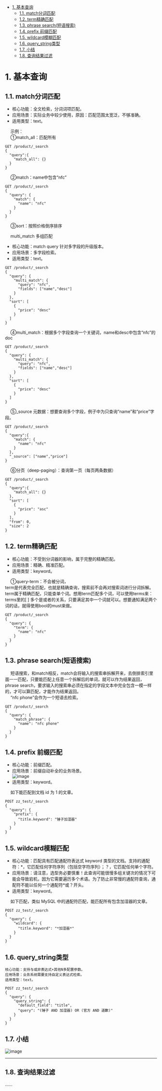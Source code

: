 
<!-- TOC -->

- [1. 基本查询](#1-基本查询)
    - [1.1. match分词匹配](#11-match分词匹配)
    - [1.2. term精确匹配](#12-term精确匹配)
    - [1.3. phrase search(短语搜索)](#13-phrase-search短语搜索)
    - [1.4. prefix 前缀匹配](#14-prefix-前缀匹配)
    - [1.5. wildcard模糊匹配](#15-wildcard模糊匹配)
    - [1.6. query_string类型](#16-query_string类型)
    - [1.7. 小结](#17-小结)
    - [1.8. 查询结果过滤](#18-查询结果过滤)

<!-- /TOC -->

# 1. 基本查询

## 1.1. match分词匹配  
* 核心功能：全文检索，分词词项匹配。  
* 应用场景：实际业务中较少使用，原因：匹配范围太宽泛，不够准确。  
* 适用类型：text。  

&emsp; 示例：  
&emsp; ①match_all：匹配所有  

```text
GET /product/_search
{
  "query":{
    "match_all": {}
  }
}
```
&emsp; ②match：name中包含“nfc”  

```text
GET /product/_search
{
  "query": {
    "match": {
      "name": "nfc"
    }
  }
}
```
&emsp; ③sort：按照价格倒序排序  

&emsp; multi_match 多组匹配   

* 核心功能：match query 针对多字段的升级版本。
* 应用场景：多字段检索。
* 适用类型：text。

```text
GET /product/_search
{
  "query": {
    "multi_match": {
      "query": "nfc",
      "fields": ["name","desc"]
    }
  },
  "sort": [
    {
      "price": "desc"
    }
  ]
}
```
&emsp; ④multi_match：根据多个字段查询一个关键词，name和desc中包含“nfc”的doc  

```text
GET /product/_search
{
  "query": {
    "multi_match": {
      "query": "nfc",
      "fields": ["name","desc"]
    }
  },
  "sort": [
    {
      "price": "desc"
    }
  ]
}
```
&emsp; ⑤_source 元数据：想要查询多个字段，例子中为只查询“name”和“price”字段。  

```text
GET /product/_search
{
  "query":{
    "match": {
      "name": "nfc"
    }
  },
  "_source": ["name","price"]
}
```
&emsp; ⑥分页（deep-paging）：查询第一页（每页两条数据）  

```text
GET /product/_search
{
  "query":{
    "match_all": {}
  },
  "sort": [
    {
      "price": "asc"
    }
  ], 
  "from": 0,
  "size": 2
}
```


## 1.2. term精确匹配  
<!-- 
ES搜索 term与match区别 bool查询
https://blog.csdn.net/qq_35240226/article/details/105275789
-->
* 核心功能：不受到分词器的影响，属于完整的精确匹配。  
* 应用场景：精确、精准匹配。  
* 适用类型：keyword。  

&emsp; ①query-term：不会被分词，  
term是代表完全匹配，也就是精确查询，搜索前不会再对搜索词进行分词拆解。  
term属于精确匹配，只能查单个词。想用term匹配多个词，可以使用terms来：  
terms里的[ ] 多个是或者的关系，只要满足其中一个词就可以。想要通知满足两个词的话，就得使用bool的must来做。  

```text
GET /product/_search
{
  "query": {
    "term": {
      "name": "nfc"
    }
  }
}
```


## 1.3. phrase search(短语搜索)
<!-- 
https://mp.weixin.qq.com/s/Fc5LhiLJIeCtstl9OFeqdQ
-->
&emsp; 短语搜索，和match相反，match会将输入的搜索串拆解开来，去倒排索引里面一一匹配，只要能匹配上任意一个拆解后的单词，就可以作为结果返回，phrase search，要求输入的搜索串必须在指定的字段文本中完全包含一模一样的，才可以算匹配，才能作为结果返回。  
&emsp; “nfc phone”会作为一个短语去检索。    

```text
GET /product/_search
{
  "query": {
    "match_phrase": {
      "name": "nfc phone"
    }
  }
}
```

## 1.4. prefix 前缀匹配  
* 核心功能：前缀匹配。  
* 应用场景：前缀自动补全的业务场景。  
![image](https://gitee.com/wt1814/pic-host/raw/master/images/ES/es-78.png)  
* 适用类型：keyword。  

&emsp; 如下能匹配到文档 id 为 1 的文章。  

```text
POST zz_test/_search
{
  "query": {
    "prefix": {
      "title.keyword": "锤子加湿器"
    }
  }
}
```

## 1.5. wildcard模糊匹配  
* 核心功能：匹配具有匹配通配符表达式 keyword 类型的文档。支持的通配符：*，它匹配任何字符序列（包括空字符序列）；？，它匹配任何单个字符。  
* 应用场景：请注意，选型务必要慎重！此查询可能很慢多组关键次的情况下可能会导致宕机，因为它需要遍历多个术语。为了防止非常慢的通配符查询，通配符不能以任何一个通配符*或？开头。  
* 适用类型：keyword。  

&emsp; 如下匹配，类似 MySQL 中的通配符匹配，能匹配所有包含加湿器的文章。

```text
POST zz_test/_search
{
  "query": {
    "wildcard": {
      "title.keyword": "*加湿器*"
    }
  }
}
```

## 1.6. query_string类型

    核心功能：支持与或非表达式+其他N多配置参数。
    应用场景：业务系统需要支持自定义表达式检索。
    适用类型：text。

```text
POST zz_test/_search
{
  "query": {
    "query_string": {
      "default_field": "title",
      "query": "(锤子 AND 加湿器) OR (官方 AND 道歉)"
    }
  }
}
```


## 1.7. 小结  
![image](https://gitee.com/wt1814/pic-host/raw/master/images/ES/es-79.png)  

-----

## 1.8. 查询结果过滤 
......


